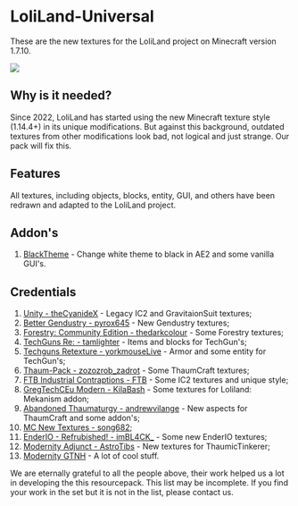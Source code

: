 # LoliLand-Universal
These are the new textures for the LoliLand project on Minecraft version 1.7.10.
<div id="badges">
  <a href="https://t.me/lenaopg">
    <img src="https://img.shields.io/badge/Telegram-blue?logo=telegram&logoColor=white&logoSize=auto"/>
  </a>
</div>

## Why is it needed?
Since 2022, LoliLand has started using the new Minecraft texture style (1.14.4+) in its unique modifications. But against this background, outdated textures from other modifications look bad, not logical and just strange. Our pack will fix this.
## Features
All textures, including objects, blocks, entity, GUI, and others have been redrawn and adapted to the LoliLand project.
## Addon's
1. [BlackTheme](https://github.com/PoTTall-Official/LoliLand-Black) - Change white theme to black in AE2 and some vanilla GUI's.

## Credentials
1. [Unity - theCyanideX](https://www.curseforge.com/minecraft/texture-packs/unity) - Legacy IC2 and GravitaionSuit textures;
2. [Better Gendustry - pyrox645](https://www.curseforge.com/minecraft/texture-packs/better-gendustry) - New Gendustry textures;
3. [Forestry: Community Edition - thedarkcolour](https://www.curseforge.com/minecraft/mc-mods/forestry-community-edition) - Some Forestry textures;
4. [TechGuns Re: - tamlighter](https://www.curseforge.com/minecraft/texture-packs/techgunsre) - Items and blocks for TechGun's;
5. [Techguns Retexture - yorkmouseLive](https://www.curseforge.com/minecraft/texture-packs/official-osud-texture-pack) - Armor and some entity for TechGun's;
6. [Thaum-Pack - zozozrob_zadrot](https://www.curseforge.com/minecraft/texture-packs/thaum-pack) - Some ThaumCraft textures;
7. [FTB Industrial Contraptions - FTB](https://www.curseforge.com/minecraft/mc-mods/ftb-industrial-contraptions-forge) - Some IC2 textures and unique style;
8. [GregTechCEu Modern - KilaBash](https://www.curseforge.com/minecraft/mc-mods/gregtechceu-modern) - Some textures for Loliland: Mekanism addon;
9. [Abandoned Thaumaturgy - andrewvilange](https://discord.gg/rhFwj2bb) - New aspects for ThaumCraft and some addon's;
10. [MC New Textures - song682](https://modrinth.com/resourcepack/mc-new-textures);
11. [EnderIO - Refrubished! - imBL4CK_](https://www.curseforge.com/minecraft/texture-packs/ender-io-refrubished) - Some new EnderIO textures;
12. [Modernity Adjunct - AstroTibs](https://www.curseforge.com/minecraft/texture-packs/modernity-adjunct) - New textures for ThaumicTinkerer;
13. [Modernity GTNH](https://github.com/ABKQPO/Modernity-GTNH) - A lot of cool stuff.

We are eternally grateful to all the people above, their work helped us a lot in developing the this resourcepack.
This list may be incomplete. If you find your work in the set but it is not in the list, please contact us.
